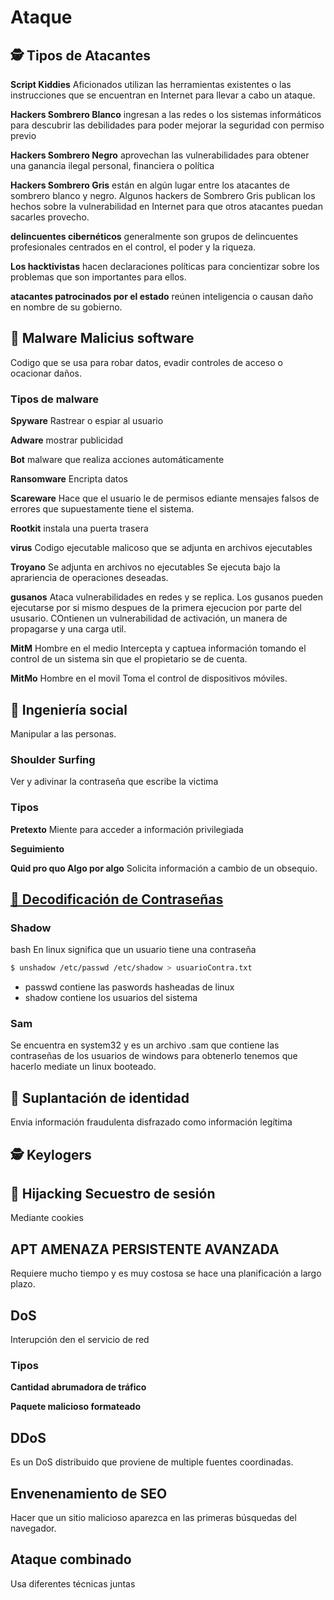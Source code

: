 # Ataque

## 🕵️ Tipos de Atacantes
 
 **Script Kiddies** Aficionados  utilizan las herramientas existentes o las instrucciones que se encuentran en Internet para llevar a cabo un ataque.
 
 **Hackers Sombrero Blanco** ingresan a las redes o los sistemas informáticos para descubrir las debilidades para poder mejorar la seguridad con permiso previo
 
**Hackers Sombrero Negro** aprovechan las vulnerabilidades para obtener una ganancia ilegal personal, financiera o política
  
**Hackers Sombrero Gris** están en algún lugar entre los atacantes de sombrero blanco y negro. Algunos hackers de Sombrero Gris publican los hechos sobre la vulnerabilidad en Internet para que otros atacantes puedan sacarles provecho.

 **delincuentes cibernéticos** generalmente son grupos de delincuentes profesionales centrados en el control, el poder y la riqueza.
 
 **Los hacktivistas** hacen declaraciones políticas para concientizar sobre los problemas que son importantes para ellos.
 
  **atacantes patrocinados por el estado** reúnen inteligencia o causan daño en nombre de su gobierno.

 ## 🐛 Malware Malicius software
 
 Codigo que se usa para robar datos, evadir controles de acceso o ocacionar daños.
 
 ### Tipos de malware
 
 **Spyware** Rastrear o espiar al usuario
 
 **Adware** mostrar publicidad
 
 **Bot** malware que realiza acciones automáticamente
 
 **Ransomware** Encripta datos
 
 **Scareware** Hace que el usuario le de permisos ediante mensajes falsos de errores que supuestamente tiene el sistema.
 
 **Rootkit** instala una puerta trasera
 
 **virus** Codigo ejecutable malicoso que se adjunta en archivos ejecutables
 
 **Troyano** Se adjunta en archivos no ejecutables Se ejecuta bajo la aprariencia de operaciones deseadas.
 
 **gusanos** Ataca vulnerabilidades en redes y se replica. Los gusanos pueden ejecutarse por si mismo despues de la primera ejecucion por parte del ususario. COntienen un vulnerabilidad de activación, un manera de propagarse y una carga util.
 
 **MitM** Hombre en el medio Intercepta y captuea información tomando el control de un sistema sin que el propietario se de cuenta.
 
 **MitMo** Hombre en el movil Toma el control de dispositivos móviles.
 
 
 ## 🦊 Ingeniería social
 
 Manipular a las personas.
 
 ### Shoulder Surfing 
 
 Ver y adivinar la contraseña que escribe la victima
 
 ### Tipos
 
 **Pretexto** Miente para acceder a información privilegiada
 
 **Seguimiento**
 
 **Quid pro quo Algo por algo** Solicita información a cambio de un obsequio.
 

 
 
 ## [🔐 Decodificación de Contraseñas](https://github.com/jhonPariona/_learn-cyber-security/blob/master/contrase%C3%B1as.md#contrase%C3%B1as)
 
 ### Shadow
 
 bash En linux significa que un usuario tiene una contraseña
 
 ```bash
 $ unshadow /etc/passwd /etc/shadow > usuarioContra.txt
 ```
 
 - passwd contiene las paswords hasheadas de linux
 - shadow contiene los usuarios del sistema
 
 ### Sam
 
 Se encuentra en system32 y es un archivo .sam que contiene las contraseñas de los usuarios de windows para obtenerlo tenemos que hacerlo mediate un linux booteado.


## 🎩 Suplantación de identidad

Envia información fraudulenta disfrazado como información legítima

## 🕵️ Keylogers

## 🧽 Hijacking Secuestro de sesión

Mediante cookies

## APT AMENAZA PERSISTENTE AVANZADA

Requiere mucho tiempo y es muy costosa se hace una planificación a largo plazo.

## DoS

Interupción den el servicio de red

### Tipos

**Cantidad abrumadora de tráfico**

**Paquete malicioso formateado**

## DDoS

Es un DoS distribuido que proviene de multiple fuentes coordinadas.

## Envenenamiento de SEO

Hacer que un sitio malicioso aparezca en las primeras búsquedas del navegador.

## Ataque combinado

Usa diferentes técnicas juntas
